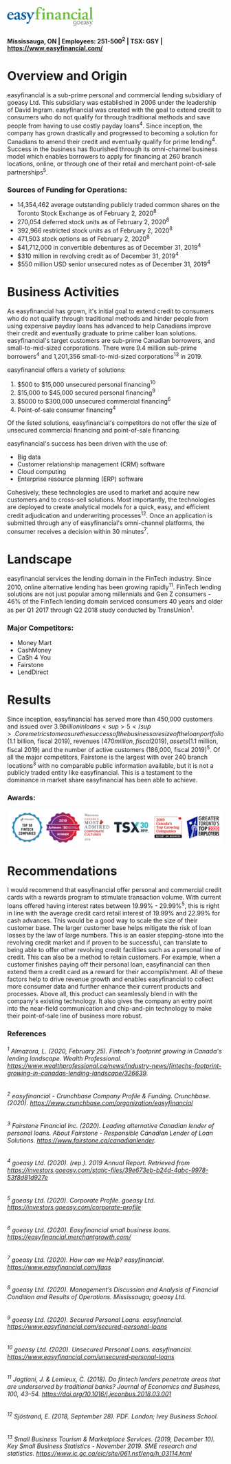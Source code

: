 ![easyfinancial logo](easyfinancial_logo.png)

#### Mississauga, ON | Employees: 251-500<sup>2</sup> | TSX: GSY | https://www.easyfinancial.com/

# **Overview and Origin**

easyfinancial is a sub-prime personal and commercial lending subsidiary of goeasy Ltd. This subsidiary was established in 2006 under the leadership of David Ingram. easyfinancial was created with the goal to extend credit to consumers who do not qualify for through traditional methods and save people from having to use costly payday loans<sup>4</sup>. Since inception, the company has grown drastically and progressed to becoming a solution for Canadians to amend their credit and eventually qualify for prime lending<sup>4</sup>. Success in the business has flourished through its omni-channel business model which enables borrowers to apply for financing at 260 branch locations, online, or through one of their retail and merchant point-of-sale partnerships<sup>5</sup>. 

### **Sources of Funding for Operations:**

* 14,354,462 average outstanding publicly traded common shares on the Toronto Stock Exchange as of February 2, 2020<sup>8</sup>
* 270,054 deferred stock units as of February 2, 2020<sup>8</sup>
* 392,966 restricted stock units as of February 2, 2020<sup>8</sup>
* 471,503 stock options as of February 2, 2020<sup>8</sup>
* $41,712,000 in convertible debentures as of December 31, 2019<sup>4</sup>
* $310 million in revolving credit as of December 31, 2019<sup>4</sup>
* $550 million USD senior unsecured notes as of December 31, 2019<sup>4</sup>

# **Business Activities**

As easyfinancial has grown, it's initial goal to extend credit to consumers who do not qualify through traditional methods and hinder people from using expensive payday loans has advanced to help Canadians improve their credit and eventually graduate to prime caliber loan solutions. easyfinancial's target customers are sub-prime Canadian borrowers, and small-to-mid-sized corporations. There were 9.4 million sub-prime borrowers<sup>4</sup> and 1,201,356 small-to-mid-sized corporations<sup>13</sup> in 2019.

easyfinancial offers a variety of solutions:

1) $500 to $15,000 unsecured personal financing<sup>10</sup>
2) $15,000 to $45,000 secured personal financing<sup>9</sup>
3) $5000 to $300,000 unsecured commercial financing<sup>6</sup>
4) Point-of-sale consumer financing<sup>4</sup>

Of the listed solutions, easyfinancial's competitors do not offer the size of unsecured commercial financing and point-of-sale financing.

easyfinancial's success has been driven with the use of:

* Big data
* Customer relationship management (CRM) software
* Cloud computing
* Enterprise resource planning (ERP) software 

Cohesively, these technologies are used to market and acquire new customers and to cross-sell solutions. Most importantly, the technologies are deployed to create analytical models for a quick, easy, and efficient credit adjudication and underwriting processes<sup>12</sup>. Once an application is submitted through any of easyfinancial's omni-channel platforms, the consumer receives a decision within 30 minutes<sup>7</sup>.

# **Landscape**

easyfinancial services the lending domain in the FinTech industry. Since 2010, online alternative lending has been growing rapidly<sup>11</sup>. FinTech lending solutions are not just popular among millennials and Gen Z consumers - 46% of the FinTech lending domain serviced consumers 40 years and older as per Q1 2017 through Q2 2018 study conducted by TransUnion<sup>1</sup>.

### **Major Competitors:**

* Money Mart
* CashMoney
* Ca$h 4 You
* Fairstone
* LendDirect

# **Results**

Since inception, easyfinancial has served more than 450,000 customers and issued over $3.9 billion in loans<sup>5</sup>. Core metrics to measure the success of the business are size of the loan portfolio ($1.1 billion, fiscal 2019), revenues ($470 million, fiscal 2019), assets ($1.1 million, fiscal 2019) and the number of active customers (186,000, fiscal 2019)<sup>5</sup>. Of all the major competitors, Fairstone is the largest with over 240 branch locations<sup>3</sup> with no comparable public information available, but it is not a publicly traded entity like easyfinancial. This is a testament to the dominance in market share easyfinancial has been able to achieve.

### **Awards:**

![goeasy awards](GSY_Awards.png)

# **Recommendations**

I would recommend that easyfinancial offer personal and commercial credit cards with a rewards program to stimulate transaction volume. With current loans offered having interest rates between 19.99% - 29.99%<sup>5</sup>, this is right in line with the average credit card retail interest of 19.99% and 22.99% for cash advances. This would be a good way to scale the size of their customer base. The larger customer base helps mitigate the risk of loan losses by the law of large numbers. This is an easier stepping-stone into the revolving credit market and if proven to be successful, can translate to being able to offer other revolving credit facilities such as a personal line of credit. This can also be a method to retain customers. For example, when a customer finishes paying off their personal loan, easyfinancial can then extend them a credit card as a reward for their accomplishment. All of these factors help to drive revenue growth and enables easyfinancial to collect more consumer data and further enhance their current products and processes. Above all, this product can seamlessly blend in with the company's existing technology. It also gives the company an entry point into the near-field communication and chip-and-pin technology to make their point-of-sale line of business more robust.

### **References**
###### <sup>1</sup> Almazora, L. (2020, February 25). *Fintech's footprint growing in Canada's lending landscape. Wealth Professional*. https://www.wealthprofessional.ca/news/industry-news/fintechs-footprint-growing-in-canadas-lending-landscape/326639. 
###### <sup>2</sup> *easyfinancial - Crunchbase Company Profile & Funding*. Crunchbase. (2020). https://www.crunchbase.com/organization/easyfinancial
###### <sup>3</sup> Fairstone Financial Inc. (2020). *Leading alternative Canadian lender of personal loans*. About Fairstone - Responsible Canadian Lender of Loan Solutions. https://www.fairstone.ca/canadianlender. 
###### <sup>4</sup> goeasy Ltd. (2020). (rep.). *2019 Annual Report*. Retrieved from https://investors.goeasy.com/static-files/39e673eb-b24d-4abc-9978-53f8d81d927e 
###### <sup>5</sup> goeasy Ltd. (2020). *Corporate Profile*. goeasy Ltd. https://investors.goeasy.com/corporate-profile
###### <sup>6</sup> goeasy Ltd. (2020). Easyfinancial small business loans. https://easyfinancial.merchantgrowth.com/
###### <sup>7</sup> goeasy Ltd. (2020). *How can we Help?* easyfinancial. https://www.easyfinancial.com/faqs
###### <sup>8</sup> goeasy Ltd. (2020). Management’s Discussion and Analysis of Financial Condition and Results of Operations. Mississauga; goeasy Ltd. 
###### <sup>9</sup> goeasy Ltd. (2020). *Secured Personal Loans*. easyfinancial. https://www.easyfinancial.com/secured-personal-loans
###### <sup>10</sup> goeasy Ltd. (2020). *Unsecured Personal Loans*. easyfinancial. https://www.easyfinancial.com/unsecured-personal-loans
###### <sup>11</sup> Jagtiani, J. & Lemieux, C. (2018). Do fintech lenders penetrate areas that are underserved by traditional banks? *Journal of Economics and Business, 100*, 43–54. https://doi.org/10.1016/j.jeconbus.2018.03.001 
###### <sup>12</sup> Sjöstrand, E. (2018, September 28). PDF. London; Ivey Business School.
###### <sup>13</sup> Small Business Tourism & Marketplace Services. (2019, December 10). *Key Small Business Statistics - November 2019*. SME research and statistics. https://www.ic.gc.ca/eic/site/061.nsf/eng/h_03114.html